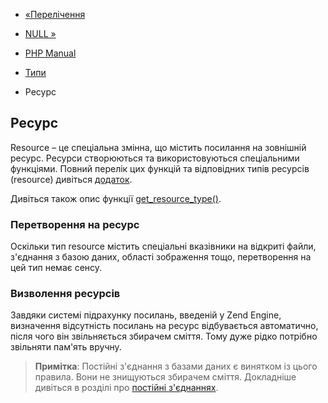 - [«Перелічення](language.types.enumerations.md)
- [NULL »](language.types.null.md)

- [PHP Manual](index.md)
- [Типи](language.types.md)
- Ресурс

## Ресурс

Resource – це спеціальна змінна, що містить посилання на зовнішній
ресурс. Ресурси створюються та використовуються спеціальними функціями. Повний
перелік цих функцій та відповідних типів ресурсів (resource)
дивіться [додаток](resource.md).

Дивіться також опис функції
[get_resource_type()](function.get-resource-type.md).

### Перетворення на ресурс

Оскільки тип resource містить спеціальні вказівники на відкриті файли,
з'єднання з базою даних, області зображення тощо,
перетворення на цей тип немає сенсу.

### Визволення ресурсів

Завдяки системі підрахунку посилань, введеній у Zend Engine, визначення
відсутність посилань на ресурс відбувається автоматично, після чого він
звільняється збирачем сміття. Тому дуже рідко потрібно
звільняти пам'ять вручну.

> **Примітка**: Постійні з'єднання з базами даних є
> винятком із цього правила. Вони не знищуються збирачем сміття.
> Докладніше дивіться в розділі про [постійні
> з'єднаннях](features.persistent-connections.md).
